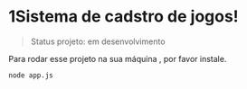 <h1>1Sistema de cadstro de jogos!</h1>

>Status projeto: em desenvolvimento

Para rodar esse projeto na sua máquina , por favor instale.

```
node app.js
```
